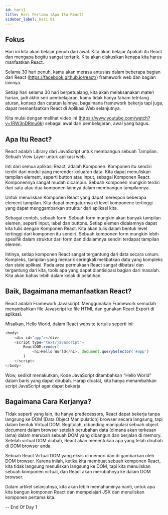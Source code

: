 ```yaml
---
id: hari1
title: Hari Pertama (Apa Itu React)
sidebar_label: Hari 01
---
```


## Fokus

Hari ini kita akan belajar penuh dari awal. Kita akan belajar Apakah itu React dan mengapa begitu sangat tertarik. Kita akan diskusikan kenapa kita harus manfaatkan React.

Selama 30 hari penuh, kamu akan merasa antusias dalam beberapa bagian dari React (https://facebook.github.io/react/) framework web dan bagian lainnya.

Setiap hari selama 30 hari berpetualang, kita akan melaksanakan materi harian, jadi akhir seri pembelajaran, kamu tidak hanya faham tetntang aturan, konsep dan catatan lainnya, bagaimana framework bekerja tapi juga, dapat memanfaatkan React di Aplikasi Web selanjutnya.

Kita mulai dengan melihat video ini (https://www.youtube.com/watch?v=1RW3nDRmu6k) sebagai awal dari pembelajaran, awal yang bagus.

## Apa Itu React?

React adalah Library dari JavaScript untuk membangun sebuah Tampilan. Sebuah View Layer untuk aplikasi web.

Inti dari semua aplikasi React, adalah Komponen. Komponen itu sendiri terdiri dari modul yang merender keluaran data. Kita dapat menuliskan tampilan element, seperti button atau input, sebagai Komponen React. Komponennya sangat mudah dicampur. Sebuah komponen mungkin terdiri dari satu atau dua komponen lainnya dalam membangun tampilannya.

Untuk menuliskan Komponen React yang dapat merespon beberapa element tampilan. Kita dapat mengaturnya di level komponene tertinggi yang dapat menggambarkan struktur dari aplikasi kita.

Sebagai contoh, sebuah form. Sebuah form mungkin akan banyak tampilan elemen, seperti input, label dan buttons. Setiap elemen didalamnya dapat kita tulis dengan Komponen React. Kita akan tulis dalam bentuk level tertinggi dari komponen itu sendiri. Sebuah komponen form mungkin lebih spesifik dalam struktur dari form dan didalamnya sendiri terdapat tampilan elemen.

Intinya, setiap komponen React sangat tergantung dari data secara umum. Kompleks, tampilan yang menarik seringkali melibatkan data yang kompleks dan state aplikasi. Pada area permukaan React sangat dibatasi dan tergantung dari kita, tools apa yang dapat diantisipasi bagian dari masalah. Kita akan bahas lebih dalam kelak di pelatihan.

## Baik, Bagaimana memanfaatkan React?

React adalah Framework Javascript. Menggunakan Framework semudah menambahkan file Javascript ke file HTML dan gunakan React Export di aplikasi.

Misalkan, Hello World, dalam React website tertulis seperti ini:

```javascript
<body>
    <div id="app"></div>
    <script type="text/javascript">
        ReactDOM.render(
            <h1>Hello World</h1>, document.querySelector('#app')
        )
    </script>
</body>
```

Wow, sedikit menakutkan, Kode JavaScript ditambahkan “Hello World” dalam baris yang dapat dirubah. Harap dicatat, kita hanya menambahkan script JavaScript agar dapat bekerja.

## Bagaimana Cara Kerjanya?

Tidak seperti yang lain, itu hanya predecessors, React dapat bekerja tanpa langsung ke DOM (Data Object Manipulation) browser secara langsung, tapi dalam bentuk Virtual DOM. Begitulah, dibanding manipulasi sebuah object document dalam browser setelah perubahan data (dimana akan terkesan lama) dalam merubah sebuah DOM yang dibangun dan berjalan di memory. Setelah virtual DOM diubah, React akan menentukan apa yang telah dirubah di DOM browser anda.

Sebuah React Virtual DOM yang eksis di memori dan di gambarkan oleh DOM browser. Karena inilah, ketika kita membuat sebuah komponen React, kita tidak langsung menuliskan langsung ke DOM, tapi kita menuliskan sebuah komponen virtual, dan React akan merubahnya ke dalam DOM browser.

Dalam artikel selanjutnya, kita akan lebih memahaminya nanti, untuk apa kita bangun komponen React dan mempelajari JSX dan menuliskan komponen pertama kita.


-- End Of Day 1
